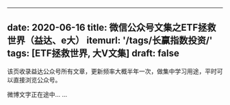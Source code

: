 
---
date: 2020-06-16
title:  微信公众号文集之ETF拯救世界（益达、e大）
itemurl: '/tags/长赢指数投资/'
tags: [ETF拯救世界, 大V文集]
draft: false
---

该页收录益达公众号所有文章，更新频率大概半年一次，做集中学习用途，平时可以直接浏览公众号。

微博文字正在途中... ...

